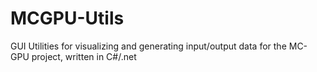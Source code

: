 MCGPU-Utils
===========

GUI Utilities for visualizing and generating input/output data for the MC-GPU project, written in C#/.net